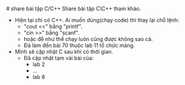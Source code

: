 ﻿﻿# share bài tập C/C++
Share bài tập C\C++ tham khảo. 

- Hiện tại chỉ có C++. Ai muốn dùng(chạy code) thì thay lại chỗ lệnh:
  - "cout <<" bằng "printf". 
  - "cin >>" bằng "scanf". 
  - hoặc để như thế chạy luôn cũng được không sao cả.
  - Đã làm đến bài 70 thuộc lab 11 tổ chức mảng.
- Mình sẽ cập nhật C sau khi có thời gian.
  - Đã cập nhật tạm vài bài của: 
    - lab 2
    - ... 
    - lab 8